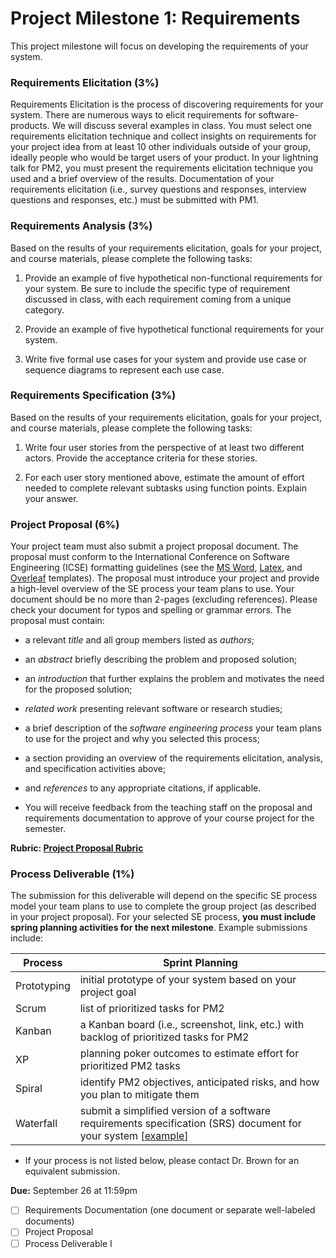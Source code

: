 # Project Milestone 1: Requirements

This project milestone will focus on developing the requirements of your system.


### __Requirements Elicitation (3%)__

Requirements Elicitation is the process of discovering requirements for your system. There are numerous ways to elicit requirements for software-products. We will discuss several examples in class. You must select one requirements elicitation technique and collect insights on requirements for your project idea from at least 10 other individuals outside of your group, ideally people who would be target users of your product. In your lightning talk for PM2, you must present the requirements elicitation technique you used and a brief overview of the results. Documentation of your requirements elicitation (i.e., survey questions and responses, interview questions and responses, etc.) must be submitted with PM1.

### Requirements Analysis (3%)

Based on the results of your requirements elicitation, goals for your project, and course materials, please complete the following tasks:

1. Provide an example of five hypothetical non-functional requirements for your system. Be sure to include the specific type of requirement discussed in class, with each requirement coming from a unique category.

2. Provide an example of five hypothetical functional requirements for your system.

3. Write five formal use cases for your system and provide use case or sequence diagrams to represent each use case.

### Requirements Specification (3%)

Based on the results of your requirements elicitation, goals for your project, and course materials, please complete the following tasks:

1. Write four user stories from the perspective of at least two different actors. Provide the acceptance criteria for these stories.

2. For each user story mentioned above, estimate the amount of effort needed to complete relevant subtasks using function points. Explain your answer.

### Project Proposal (6%)

Your project team must also submit a project proposal document. The proposal must conform to the International Conference on Software Engineering (ICSE) formatting guidelines (see the [MS Word](https://www.acm.org/binaries/content/assets/publications/word_style/interim-template-style/interim-layout.docx), [Latex](https://www.acm.org/binaries/content/assets/publications/consolidated-tex-template/acmart-primary.zip), and [Overleaf](https://www.overleaf.com/gallery/tagged/acm-official#.WOuOk2e1taQ) templates). The proposal must introduce your project and provide a high-level overview of the SE process your team plans to use. Your document should be no more than 2-pages (excluding references). Please check your document for typos and spelling or grammar errors. The proposal must contain:

* a relevant _title_ and all group members listed as _authors_;
* an _abstract_ briefly describing the problem and proposed solution;
* an _introduction_ that further explains the problem and motivates the need for the proposed solution;
* _related work_ presenting relevant software or research studies; 
* a brief description of the _software engineering process_ your team plans to use for the project and why you selected this process;
* a section providing an overview of the requirements elicitation, analysis, and specification activities above;
* and _references_ to any appropriate citations, if applicable. 

* You will receive feedback from the teaching staff on the proposal and requirements documentation to approve of your course project for the semester.

**Rubric: [Project Proposal Rubric](https://docs.google.com/spreadsheets/d/1VMVzrpiIOmrvO2pFgUCEIwamtNEocYbRYs1dpVHlPco/edit?gid=0#gid=0)**

### Process Deliverable (1%)

The submission for this deliverable will depend on the specific SE process model your team plans to use to complete the group project (as described in your project proposal). For your selected SE process, **you must include spring planning activities for the next milestone**. Example submissions include:

| Process | Sprint Planning |
|---------|-----------------|
| Prototyping | initial prototype of your system based on your project goal |
| Scrum  | list of prioritized tasks for PM2 |
| Kanban | a Kanban board (i.e., screenshot, link, etc.) with backlog of prioritized tasks for PM2 |
| XP     | planning poker outcomes to estimate effort for prioritized PM2 tasks |
| Spiral | identify PM2 objectives, anticipated risks, and how you plan to mitigate them |
| Waterfall | submit a simplified version of a software requirements specification (SRS) document for your system [[example](https://assets.asana.biz/transform/4a6dce32-7fe3-42a9-9ff9-a22083597903/inline-project-management-software-requirement-document-template-3-2x?io=transform:fill,width:2560&format=webp)] |

* If your process is not listed below, please contact Dr. Brown for an equivalent submission.

 **Due:** September 26 at 11:59pm
- [ ] Requirements Documentation (one document or separate well-labeled documents)
- [ ] Project Proposal
- [ ] Process Deliverable I
